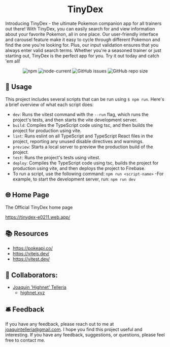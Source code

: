 <div align="center""> 
<h1>TinyDex</h1>
</div>

Introducing TinyDex - the ultimate Pokemon companion app for all trainers out there! With TinyDex, you can easily search for and view information about your favorite Pokemon, all in one place. Our user-friendly interface and carousel feature make it easy to cycle through different Pokemon and find the one you're looking for. Plus, our input validation ensures that you always enter valid search terms. Whether you're a seasoned trainer or just starting out, TinyDex is the perfect app for you. Try it out today and catch 'em all!

<div align="center""> 
<img alt="npm" src="https://img.shields.io/npm/v/vite?style=for-the-badge">
<img alt="node-current" src="https://img.shields.io/node/v/vite?style=for-the-badge">
<img alt="GitHub issues" src="https://img.shields.io/github/issues/highnet/tinydex?style=for-the-badge">
<img alt="GitHub repo size" src="https://img.shields.io/github/repo-size/highnet/tinydex?style=for-the-badge">
</div>

## 🚀 Usage
This project includes several scripts that can be run using ```$ npm run```. Here's a brief overview of what each script does:

- ```dev```: Runs the vitest command with the ```--run``` flag, which runs the project's tests, and then starts the vite development server.
- ```build```: Compiles the TypeScript code using tsc, and then builds the project for production using vite.
- ```lint```: Runs eslint on all TypeScript and TypeScript React files in the project, reporting any unused disable directives and warnings.
- ```preview```: Starts a local server to preview the production build of the project.
- ```test```: Runs the project's tests using vitest.
- ```deploy```: Compiles the TypeScript code using tsc, builds the project for production using vite, and then deploys the project to Firebase.
- To run a script, use the following command:
```npm run <script-name>```
-For example, to start the development server, run:
```npm run dev```


## 🌐 Home Page

The Official TinyDex home page

https://tinydex-e0211.web.app/

## 📚 Resources

- https://pokeapi.co/
- https://vitejs.dev/
- https://vitest.dev/

## 👥 Collaborators:

- [Joaquin 'Highnet' Telleria](https://www.linkedin.com/in/joaquin-telleria-57957aa5/)
  - [highnet.xyz](https://www.highnet.xyz)
 
## 🛎️ Feedback

If you have any feedback, please reach out to me at joaquintelleria@gmail.com.
I hope you find this project useful and interesting. If you have any feedback, suggestions, or questions, please feel free to contact me.
